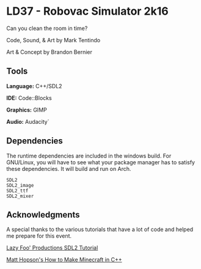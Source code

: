 # LD37 - Robovac Simulator 2k16

Can you clean the room in time?

Code, Sound, & Art by Mark Tentindo

Art & Concept by Brandon Bernier

## Tools

**Language:** C++/SDL2

**IDE:** Code::Blocks

**Graphics:** GIMP

**Audio:** Audacity`

## Dependencies
The runtime dependencies are included in the windows build. For GNU/Linux, you will have to see what your package manager has to satisfy these dependencies. It will build and run on Arch.

```
SDL2
SDL2_image
SDL2_ttf
SDL2_mixer
```

## Acknowledgments

A special thanks to the various tutorials that have a lot of code and helped me prepare for this event.

[Lazy Foo' Productions SDL2 Tutorial](http://lazyfoo.net/tutorials/SDL/index.php)

[Matt Hopson's How to Make Minecraft in C++](https://www.youtube.com/channel/UCeQhZOvNKSBRU0Mdg7V44wA)
